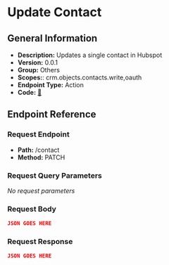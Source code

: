 # Update Contact

## General Information

- **Description:** Updates a single contact in Hubspot
- **Version:** 0.0.1
- **Group:** Others
- **Scopes:**: crm.objects.contacts.write,oauth
- **Endpoint Type:** Action
- **Code:** [🔗](https://github.com/NangoHQ/integration-templates/tree/main/integrations/hubspot/actions/update-contact.ts)

## Endpoint Reference

### Request Endpoint

- **Path:** /contact
- **Method:** PATCH

### Request Query Parameters

_No request parameters_

### Request Body

```json
JSON GOES HERE
```

### Request Response

```json
JSON GOES HERE
```
